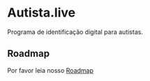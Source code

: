 # Autista.live
Programa de identificação digital para autistas.

## Roadmap
Por favor leia nosso  [Roadmap](roadmap)
